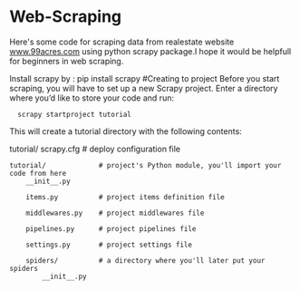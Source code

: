 # Web-Scraping
Here's some code for scraping data from realestate website www.99acres.com using python scrapy package.I hope it would be helpfull for beginners in web scraping.

Install scrapy by :  pip install scrapy
 #Creating to project
 Before you start scraping, you will have to set up a new Scrapy project. Enter a directory where you’d like to store your code and run:

      scrapy startproject tutorial

This will create a tutorial directory with the following contents:

tutorial/
    scrapy.cfg            # deploy configuration file

    tutorial/             # project's Python module, you'll import your code from here
        __init__.py

        items.py          # project items definition file

        middlewares.py    # project middlewares file

        pipelines.py      # project pipelines file

        settings.py       # project settings file

        spiders/          # a directory where you'll later put your spiders
            __init__.py

